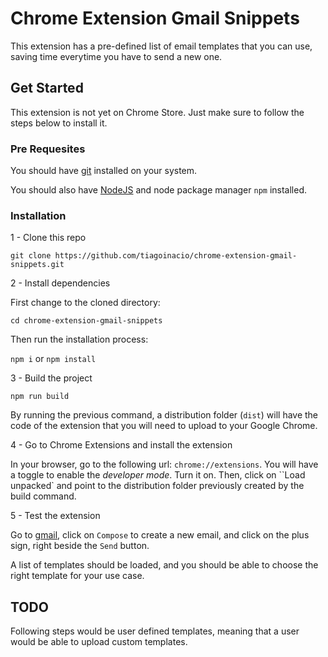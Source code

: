 # Chrome Extension Gmail Snippets

This extension has a pre-defined list of email templates that you can use, saving time everytime you have to send a new one.

## Get Started

This extension is not yet on Chrome Store. Just make sure to follow the steps below to install it.

### Pre Requesites

You should have [git](https://en.wikipedia.org/wiki/Git) installed on your system.

You should also have [NodeJS](https://nodejs.org/en/) and node package manager `npm` installed.

### Installation

1 - Clone this repo

`git clone https://github.com/tiagoinacio/chrome-extension-gmail-snippets.git`

2 - Install dependencies

First change to the cloned directory:

`cd chrome-extension-gmail-snippets`

Then run the installation process:

`npm i` or `npm install`

3 - Build the project

`npm run build`

By running the previous command, a distribution folder (`dist`) will have the code of the extension that you will need to upload to your Google Chrome.

4 - Go to Chrome Extensions and install the extension

In your browser, go to the following url: `chrome://extensions`. You will have a toggle to enable the *developer mode*. Turn it on. Then, click on ``Load unpacked` and point to the distribution folder previously created by the build command.

5 - Test the extension

Go to [gmail](https://mail.google.com), click on `Compose` to create a new email, and click on the plus sign, right beside the `Send` button.

A list of templates should be loaded, and you should be able to choose the right template for your use case.

## TODO

Following steps would be user defined templates, meaning that a user would be able to upload custom templates.

